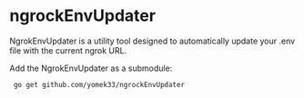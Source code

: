 # ngrockEnvUpdater

NgrokEnvUpdater is a utility tool designed to automatically update your .env file with the current ngrok URL.

Add the NgrokEnvUpdater as a submodule:

```
 go get github.com/yomek33/ngrockEnvUpdater
```
